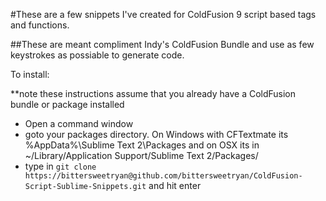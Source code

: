 #These are a few snippets I've created for ColdFusion 9 script based tags and functions.

##These are meant compliment Indy's ColdFusion Bundle and use as few keystrokes as possiable to generate code.   

To install:

**note these instructions assume that you already have a ColdFusion bundle or package installed

* Open a command window
* goto your packages directory.  On Windows with CFTextmate its %AppData%\Sublime Text 2\Packages and on OSX its in ~/Library/Application Support/Sublime Text 2/Packages/
* type in `git clone https://bittersweetryan@github.com/bittersweetryan/ColdFusion-Script-Sublime-Snippets.git` and hit enter

